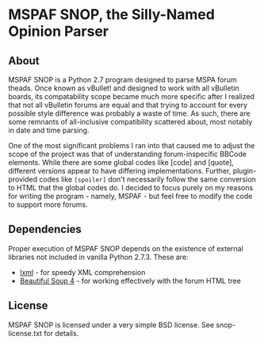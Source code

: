# MSPAF SNOP, the Silly-Named Opinion Parser

## About
MSPAF SNOP is a Python 2.7 program designed to parse MSPA forum theads. Once
known as vBullet! and designed to work with all vBulletin boards, its
compatability scope became much more specific after I realized that not
all vBulletin forums are equal and that trying to account for every
possible style difference was probably a waste of time. As such, there
are some remnants of all-inclusive compatibility scattered about, most
notably in date and time parsing.

One of the most significant problems I ran into that caused me to adjust
the scope of the project was that of understanding forum-inspecific
BBCode elements. While there are some global codes like [code] and
[quote], different versions appear to have differing implementations.
Further, plugin-provided codes like `[spoiler]` don't necessarily follow
the same conversion to HTML that the global codes do. I decided to focus
purely on my reasons for writing the program - namely, MSPAF - but feel
free to modify the code to support more forums.

## Dependencies
Proper execution of MSPAF SNOP depends on the existence
of external libraries not included in vanilla Python 2.7.3. These are:

- [lxml](http://lxml.de/) - for speedy XML comprehension
- [Beautiful Soup 4](http://www.crummy.com/software/BeautifulSoup/) - 
    for working effectively with the forum HTML tree

## License 
MSPAF SNOP is licensed under a very simple BSD license. See
snop-license.txt for details.
